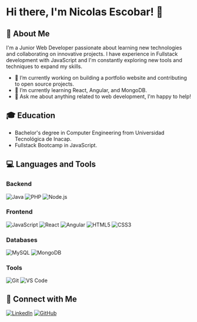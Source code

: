 
# Hi there, I'm Nicolas Escobar! 👋

## 🚀 About Me

I'm a Junior Web Developer passionate about learning new technologies and collaborating on innovative projects. I have experience in Fullstack development with JavaScript and I'm constantly exploring new tools and techniques to expand my skills.

- 🔭 I’m currently working on building a portfolio website and contributing to open source projects.
- 🌱 I’m currently learning React, Angular, and MongoDB.
- 💬 Ask me about anything related to web development, I'm happy to help!

## 🎓 Education

- Bachelor's degree in Computer Engineering from Universidad Tecnológica de Inacap.
- Fullstack Bootcamp in JavaScript.

## 💻 Languages and Tools

### Backend

![Java](https://img.shields.io/badge/-Java-007396?style=for-the-badge&logo=Java&logoColor=ffffff)
![PHP](https://img.shields.io/badge/-PHP-777BB4?style=for-the-badge&logo=PHP&logoColor=ffffff)
![Node.js](https://img.shields.io/badge/-Node.js-339933?style=for-the-badge&logo=Node.js&logoColor=ffffff)

### Frontend

![JavaScript](https://img.shields.io/badge/-JavaScript-F7DF1E?style=for-the-badge&logo=JavaScript&logoColor=000000)
![React](https://img.shields.io/badge/-React-61DAFB?style=for-the-badge&logo=React&logoColor=000000)
![Angular](https://img.shields.io/badge/-Angular-DD0031?style=for-the-badge&logo=Angular&logoColor=ffffff)
![HTML5](https://img.shields.io/badge/-HTML5-E34F26?style=for-the-badge&logo=HTML5&logoColor=ffffff)
![CSS3](https://img.shields.io/badge/-CSS3-1572B6?style=for-the-badge&logo=CSS3&logoColor=ffffff)

### Databases

![MySQL](https://img.shields.io/badge/-MySQL-4479A1?style=for-the-badge&logo=MySQL&logoColor=ffffff)
![MongoDB](https://img.shields.io/badge/-MongoDB-47A248?style=for-the-badge&logo=MongoDB&logoColor=ffffff)

### Tools

![Git](https://img.shields.io/badge/-Git-F05032?style=for-the-badge&logo=Git&logoColor=ffffff)
![VS Code](https://img.shields.io/badge/-VS%20Code-007ACC?style=for-the-badge&logo=Visual%20Studio%20Code&logoColor=ffffff)

## 🤝 Connect with Me

[![LinkedIn](https://img.shields.io/badge/-LinkedIn-0077B5?style=for-the-badge&logo=LinkedIn&logoColor=ffffff)](https://www.linkedin.com/in/nicolás-alejandro-escobar-villegas/)
[![GitHub](https://img.shields.io/badge/-GitHub-181717?style=for-the-badge&logo=GitHub&logoColor=ffffff)](https://github.com/NicolasAEV)

